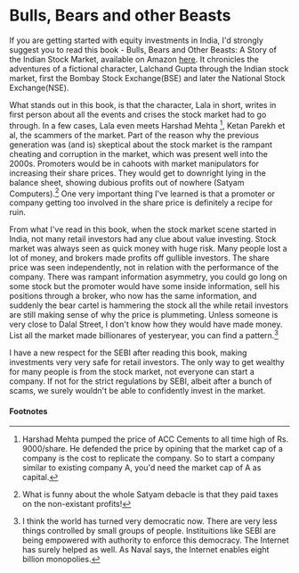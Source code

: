 # Bulls, Bears and other Beasts

If you are getting started with equity investments in India, I'd strongly suggest you to read this book - Bulls, Bears and Other Beasts: A Story of the Indian Stock Market, available on Amazon [here](https://www.amazon.in/Bulls-Bears-Other-Beasts-Indian/dp/9382616217). It chronicles the adventures of a fictional character, Lalchand Gupta through the Indian stock market, first the Bombay Stock Exchange(BSE) and later the National Stock Exchange(NSE).

What stands out in this book, is that the character, Lala in short, writes in first person about all the events and crises the stock market had to go through. In a few cases, Lala even meets Harshad Mehta [^1], Ketan Parekh et al, the scammers of the market. Part of the reason why the previous generation was (and is) skeptical about the stock market is the rampant cheating and corruption in the market, which was present well into the 2000s. Promoters would be in cahoots with market manipulators for increasing their share prices. They would get to downright lying in the balance sheet, showing dubious profits out of nowhere (Satyam Computers).[^2] One very important thing I've learned is that a promoter or company getting too involved in the share price is definitely a recipe for ruin.

From what I've read in this book, when the stock market scene started in India, not many retail investors had any clue about value investing. Stock market was always seen as quick money with huge risk. Many people lost a lot of money, and brokers made profits off gullible investors. The share price was seen independently, not in relation with the performance of the company. There was rampant information asymmetry, you could go long on some stock but the promoter would have some inside information, sell his positions through a broker, who now has the same information, and suddenly the bear cartel is hammering the stock all the while retail investors are still making sense of why the price is plummeting. Unless someone is very close to Dalal Street, I don't know how they would have made money. List all the market made billionares of yesteryear, you can find a pattern.[^3]

I have a new respect for the SEBI after reading this book, making investments very very safe for retail investors. The only way to get wealthy for many people is from the stock market, not everyone can start a company. If not for the strict regulations by SEBI, albeit after a bunch of scams, we surely wouldn't be able to confidently invest in the market.



#### Footnotes

[^1]: Harshad Mehta pumped the price of ACC Cements to all time high of Rs. 9000/share. He defended the price by opining that the market cap of a company is the cost to replicate the company. So to start a company similar to existing company A, you'd need the market cap of A as capital.

[^2]: What is funny about the whole Satyam debacle is that they paid taxes on the non-existant profits!

[^3]: I think the world has turned very democratic now. There are very less things controlled by small groups of people. Instituitions like SEBI are being empowered with authority to enforce this democracy. The Internet has surely helped as well. As Naval says, the Internet enables eight billion monopolies.
